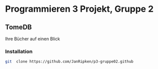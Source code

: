 # Programmieren 3 Projekt, Gruppe 2

## TomeDB
Ihre Bücher auf einen Blick

### Installation

``` bash
git  clone https://github.com/JanRipken/p3-gruppe02.github


```
